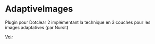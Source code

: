 AdaptiveImages
==============

Plugin pour Dotclear 2 implémentant la technique en 3 couches pour les images adaptatives (par Nursit)

[Voir](http://blog.nursit.net/Adaptive-Images-et-Responsive-Web.html)


